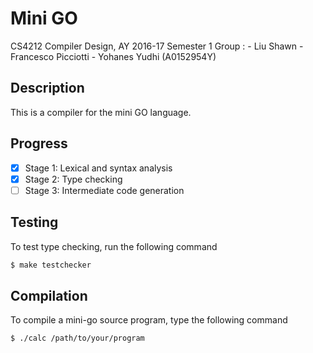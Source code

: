 # Mini GO

CS4212 Compiler Design, AY 2016-17 Semester 1
Group : - Liu Shawn
        - Francesco Picciotti
        - Yohanes Yudhi (A0152954Y)

## Description

This is a compiler for the mini GO language.

## Progress

- [x] Stage 1: Lexical and syntax analysis
- [x] Stage 2: Type checking
- [ ] Stage 3: Intermediate code generation

## Testing

To test type checking, run the following command

```bash
$ make testchecker
```

## Compilation

To compile a mini-go source program, type the following command

```bash
$ ./calc /path/to/your/program
```
